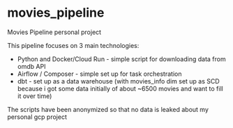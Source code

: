 # movies_pipeline
Movies Pipeline personal project

This pipeline focuses on 3 main technologies:
- Python and Docker/Cloud Run - simple script for downloading data from omdb API
- Airflow / Composer - simple set up for task orchestration
- dbt - set up as a data warehouse (with movies_info dim set up as SCD because i got some data initially of about ~6500 movies and want to fill it over time)

The scripts have been anonymized so that no data is leaked about my personal gcp project